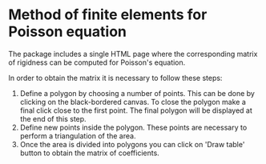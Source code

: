 Method of finite elements for Poisson equation
==============================================

The package includes a single HTML page where the corresponding matrix of rigidness can be computed for Poisson's equation.

In order to obtain the matrix it is necessary to follow these steps:

1. Define a polygon by choosing a number of points. This can be done by clicking on the black-bordered canvas. To close the polygon make a final click close to the first point. The final polygon will be displayed at the end of this step.
2. Define new points inside the polygon. These points are necessary to perform a triangulation of the area. 
3. Once the area is divided into polygons you can click on 'Draw table' button to obtain the matrix of coefficients.

